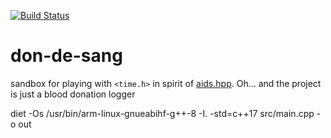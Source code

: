 [![Build Status](https://github.com/JaroslawWiosna/don-de-sang/workflows/CI/badge.svg)](https://github.com/JaroslawWiosna/don-de-sang/actions)

# don-de-sang

sandbox for playing with `<time.h>` in spirit of [aids.hpp](https://github.com/rexim/aids). Oh... and the project is just a blood donation logger

diet -Os /usr/bin/arm-linux-gnueabihf-g++-8 -I. -std=c++17 src/main.cpp -o out
